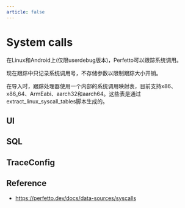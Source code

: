 ```yaml
---
article: false
---
```


# System calls

在Linux和Android上(仅限userdebug版本)，Perfetto可以跟踪系统调用。

现在跟踪中只记录系统调用号，不存储参数以限制跟踪大小开销。

在导入时，跟踪处理器使用一个内部的系统调用映射表，目前支持x86、x86_64、ArmEabi、aarch32和aarch64。这些表是通过extract_linux_syscall_tables脚本生成的。


## UI
## SQL
##  TraceConfig

## Reference 
- https://perfetto.dev/docs/data-sources/syscalls
